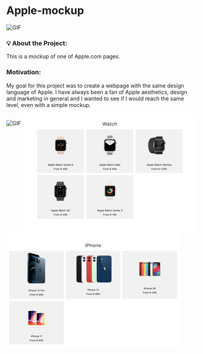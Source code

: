 # Apple-mockup


 <img alt="GIF" src="https://github.com/amagsid/Apple-mockup/blob/master/assets/tour.gif" width="1000" height="530" />

 ### 💡 About the Project:
 This is a mockup of one of Apple.com pages.

 
 
  ###  Motivation:
 My goal for this project was to create a webpage with the same design language of Apple. I have always been a fan of Apple aesthetics, design and marketing in general and I wanted to see if I would reach the same level, even with a simple mockup.
  
  

   <img align="right" alt="GIF" src="https://github.com/amagsid/Apple-mockup/blob/master/assets/watch-banner.png" width="460" height="310" />
   <img align="left" alt="GIF" src="https://github.com/amagsid/Apple-mockup/blob/master/assets/iPhone-banner.png" width="460" height="310" />

  <br>
   
   <img alt="GIF" src="https://github.com/amagsid/Apple-mockup/blob/master/assets/footer.gif" width="1200" height="600" />
